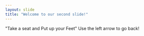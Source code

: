 ```yaml
---
layout: slide
title: "Welcome to our second slide!"
---
```

"Take a seat and Put up your Feet"
Use the left arrow to go back!
